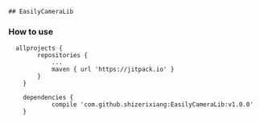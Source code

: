 	## EasilyCameraLib
  
  ### How to use
  
```
  allprojects {
		repositories {
			...
			maven { url 'https://jitpack.io' }
		}
	}
```

``` 
	dependencies {
	        compile 'com.github.shizerixiang:EasilyCameraLib:v1.0.0'
	}
```
